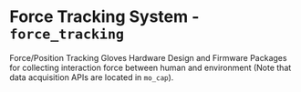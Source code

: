 # Force Tracking System - `force_tracking`
Force/Position Tracking Gloves Hardware Design and Firmware Packages for collecting interaction force between human and environment (Note that data acquisition APIs are located in `mo_cap`).

